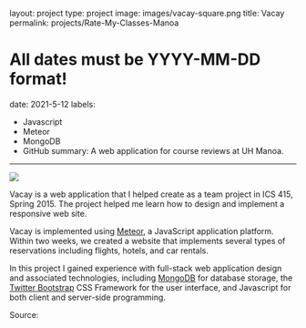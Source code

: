 layout: project
type: project
image: images/vacay-square.png
title: Vacay
permalink: projects/Rate-My-Classes-Manoa
# All dates must be YYYY-MM-DD format!
date: 2021-5-12
labels:
  - Javascript
  - Meteor
  - MongoDB
  - GitHub
summary: A web application for course reviews at UH Manoa.
---

<img class="ui medium right floated rounded image" src="../images/vacay-home-page.png">

Vacay is a web application that I helped create as a team project in ICS 415, Spring 2015. The project helped me learn how to design and implement a responsive web site.

Vacay is implemented using [Meteor](http://meteor.com), a JavaScript application platform. Within two weeks, we created a website that implements several types of reservations including flights, hotels, and car rentals.

In this project I gained experience with full-stack web application design and associated technologies, including [MongoDB](http://mongodb.com) for database storage, the [Twitter Bootstrap](http://getbootstrap.com/) CSS Framework for the user interface, and Javascript for both client and server-side programming.

Source: <a href="https://rate-my-classes-manoa.github.io/"><i class="large github icon"></i></a>


